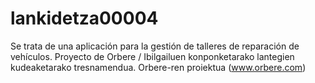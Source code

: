 # lankidetza00004
Se trata de una aplicación para la gestión de talleres de reparación de vehículos. Proyecto de Orbere / Ibilgailuen konponketarako lantegien kudeaketarako tresnamendua. Orbere-ren proiektua (www.orbere.com)
